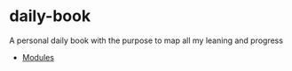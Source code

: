 # daily-book
A personal daily book with the purpose to map all my leaning and progress


- [Modules]('modules/README.md')